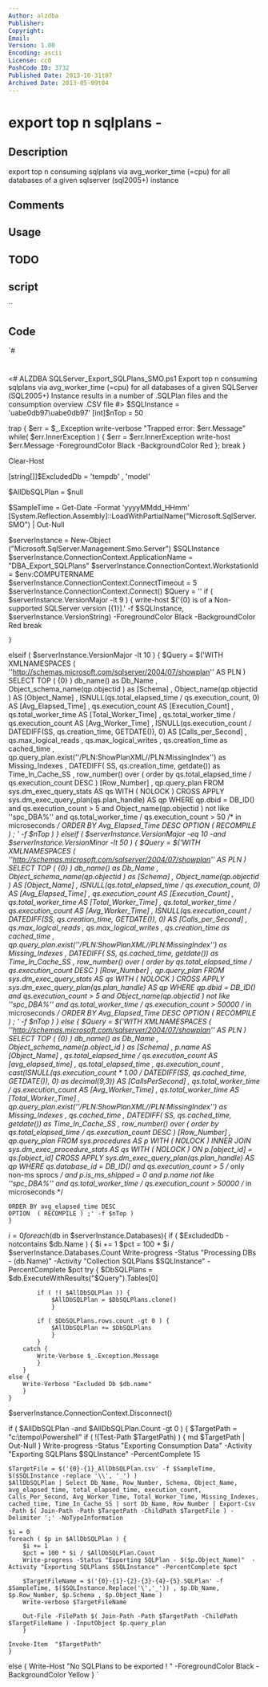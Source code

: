 ```yaml
---
Author: alzdba
Publisher: 
Copyright: 
Email: 
Version: 1.00
Encoding: ascii
License: cc0
PoshCode ID: 3732
Published Date: 2013-10-31t07
Archived Date: 2013-05-09t04
---
```


# export top n sqlplans - 

## Description

export top n consuming sqlplans via avg_worker_time (=cpu) for all databases of a given sqlserver (sql2005+) instance

## Comments



## Usage



## TODO



## script

``

## Code

`#
 #
 <#
 ALZDBA SQLServer_Export_SQLPlans_SMO.ps1
 Export top n consuming sqlplans via avg_worker_time (=cpu) for all databases of a given SQLServer (SQL2005+) Instance
 results in a number of .SQLPlan files and the consumption overview .CSV file
 #>
 $SQLInstance = 'uabe0db97\uabe0db97'
 [int]$nTop = 50
 
 trap {
   $err = $_.Exception
   write-verbose "Trapped error: $err.Message" 
   while( $err.InnerException ) {
 	   $err = $err.InnerException
 	   write-host $err.Message -ForegroundColor Black -BackgroundColor Red 
 	   };
   break
   }
   
 Clear-Host
 
 
 [string[]]$ExcludedDb = 'tempdb' , 'model'
 
 $AllDbSQLPlan = $null 
 
 $SampleTime = Get-Date -Format 'yyyyMMdd_HHmm'
 [System.Reflection.Assembly]::LoadWithPartialName("Microsoft.SqlServer.SMO") | Out-Null 
 
 $serverInstance = New-Object ("Microsoft.SqlServer.Management.Smo.Server") $SQLInstance
 $serverInstance.ConnectionContext.ApplicationName = "DBA_Export_SQLPlans"
 $serverInstance.ConnectionContext.WorkstationId = $env:COMPUTERNAME 
 $serverInstance.ConnectionContext.ConnectTimeout = 5
 $serverInstance.ConnectionContext.Connect()
 $Query = ''
 if ( $serverInstance.VersionMajor -lt 9 ) {
 	write-host $('{0} is of a Non-supported SQLServer version [{1}].' -f $SQLInstance, $serverInstance.VersionString) -ForegroundColor Black -BackgroundColor Red 
 	break
 
 	}
 elseif ( $serverInstance.VersionMajor -lt 10 ) {
 	$Query = $('WITH XMLNAMESPACES ( ''http://schemas.microsoft.com/sqlserver/2004/07/showplan'' AS PLN )
 			SELECT TOP ( {0} ) db_name() as Db_Name
 		  , Object_schema_name(qp.objectid ) as [Schema]
 	      , Object_name(qp.objectid ) AS [Object_Name]
 	      , ISNULL(qs.total_elapsed_time / qs.execution_count, 0) AS [Avg_Elapsed_Time]
 	      , qs.execution_count AS [Execution_Count]
 	      , qs.total_worker_time AS [Total_Worker_Time]
 	      , qs.total_worker_time / qs.execution_count AS [Avg_Worker_Time]
 	      , ISNULL(qs.execution_count / DATEDIFF(SS, qs.creation_time, GETDATE()), 0) AS [Calls_per_Second]
 	      , qs.max_logical_reads
 	      , qs.max_logical_writes
 		  , qs.creation_time as cached_time
 		  , qp.query_plan.exist(''/PLN:ShowPlanXML//PLN:MissingIndex'') as Missing_Indexes
 	      , DATEDIFF( SS, qs.creation_time, getdate()) as Time_In_Cache_SS
 		  , row_number() over ( order by qs.total_elapsed_time / qs.execution_count DESC ) [Row_Number]
 	      , qp.query_plan
 	FROM    sys.dm_exec_query_stats AS qs WITH ( NOLOCK )
 	CROSS APPLY sys.dm_exec_query_plan(qs.plan_handle) AS qp
 	WHERE   qp.dbid = DB_ID()
 	        and qs.execution_count > 5
 			and Object_name(qp.objectid ) not like  ''spc_DBA%''
 			and qs.total_worker_time / qs.execution_count > 50  /* in microseconds */
 	ORDER BY Avg_Elapsed_Time DESC
 	OPTION  ( RECOMPILE ) ; ' -f $nTop )
 	}
 elseif ( $serverInstance.VersionMajor -eq 10 -and $serverInstance.VersionMinor -lt 50 ) {
 	$Query = $('WITH XMLNAMESPACES ( ''http://schemas.microsoft.com/sqlserver/2004/07/showplan'' AS PLN )
 			SELECT TOP ( {0} ) db_name() as Db_Name
 		  , Object_schema_name(qp.objectid ) as [Schema]
 	      , Object_name(qp.objectid ) AS [Object_Name]
 	      , ISNULL(qs.total_elapsed_time / qs.execution_count, 0) AS [Avg_Elapsed_Time]
 	      , qs.execution_count AS [Execution_Count]
 	      , qs.total_worker_time AS [Total_Worker_Time]
 	      , qs.total_worker_time / qs.execution_count AS [Avg_Worker_Time]
 	      , ISNULL(qs.execution_count / DATEDIFF(SS, qs.creation_time, GETDATE()), 0) AS [Calls_per_Second]
 	      , qs.max_logical_reads
 	      , qs.max_logical_writes
 		  , qs.creation_time as cached_time
 		  , qp.query_plan.exist(''/PLN:ShowPlanXML//PLN:MissingIndex'') as Missing_Indexes
 	      , DATEDIFF( SS, qs.cached_time, getdate()) as Time_In_Cache_SS
 		  , row_number() over ( order by qs.total_elapsed_time / qs.execution_count DESC ) [Row_Number]
 	      , qp.query_plan
 	FROM    sys.dm_exec_query_stats AS qs WITH ( NOLOCK )
 	CROSS APPLY sys.dm_exec_query_plan(qs.plan_handle) AS qp
 	WHERE   qp.dbid = DB_ID()
 	        and qs.execution_count > 5
 			and Object_name(qp.objectid ) not like  ''spc_DBA%''
 	and qs.total_worker_time / qs.execution_count > 50000 /* in microseconds */
 	ORDER BY Avg_Elapsed_Time DESC
 	OPTION  ( RECOMPILE ) ; ' -f $nTop )
 	}
 else {
 	$Query = $('WITH XMLNAMESPACES ( ''http://schemas.microsoft.com/sqlserver/2004/07/showplan'' AS PLN )
 			SELECT TOP ( {0} ) db_name() as Db_Name
 		  , Object_schema_name(p.object_id ) as [Schema]
 	      , p.name AS [Object_Name]
 	      , qs.total_elapsed_time / qs.execution_count AS [avg_elapsed_time]
 	      , qs.total_elapsed_time
 	      , qs.execution_count
 	      , cast(ISNULL(qs.execution_count * 1.00 / DATEDIFF(SS, qs.cached_time, GETDATE()), 0) as decimal(9,3)) AS [CallsPerSecond]
 	      , qs.total_worker_time / qs.execution_count AS [Avg_Worker_Time]
 	      , qs.total_worker_time AS [Total_Worker_Time]
 		  , qp.query_plan.exist(''/PLN:ShowPlanXML//PLN:MissingIndex'') as Missing_Indexes
 	      , qs.cached_time
 	      , DATEDIFF( SS, qs.cached_time, getdate()) as Time_In_Cache_SS
 		  , row_number() over ( order by qs.total_elapsed_time / qs.execution_count DESC ) [Row_Number]
 	      , qp.query_plan
 	FROM    sys.procedures AS p WITH ( NOLOCK )
 	INNER JOIN sys.dm_exec_procedure_stats AS qs WITH ( NOLOCK )
 	        ON p.[object_id] = qs.[object_id]
 	CROSS APPLY sys.dm_exec_query_plan(qs.plan_handle) AS qp
 	WHERE   qs.database_id = DB_ID()
 	        and qs.execution_count > 5
 			/* only non-ms sprocs */
 	        and p.is_ms_shipped = 0
 			and p.name not like  ''spc_DBA%''
 			and qs.total_worker_time / qs.execution_count > 50000  /* in microseconds */
 
 	ORDER BY avg_elapsed_time DESC
 	OPTION  ( RECOMPILE ) ;' -f $nTop )
 	}
 
 $i = 0
 foreach($db in $serverInstance.Databases){
 	if ( $ExcludedDb -notcontains $db.Name ) {
 		$i += 1
 		$pct = 100 * $i / $serverInstance.Databases.Count 
 		Write-progress -Status "Processing DBs - $($db.Name)"  -Activity "Collection SQLPlans $SQLInstance" -PercentComplete $pct
 		try {
 			$DbSQLPlans = $db.ExecuteWithResults("$Query").Tables[0] 
 		
 			if ( !( $AllDbSQLPlan )) {
 				$AllDbSQLPlan = $DbSQLPlans.clone()
 				}
 				
 			if ( $DbSQLPlans.rows.count -gt 0 ) {
 				$AllDbSQLPlan += $DbSQLPlans
 				}
 			}
 		catch {
 			Write-Verbose $_.Exception.Message 
 			}
 		}
 	else {
 		Write-Verbose "Excluded Db $db.name"
 		}
 	}
 $serverInstance.ConnectionContext.Disconnect()
 
 	
 if ( $AllDbSQLPlan -and $AllDbSQLPlan.Count -gt 0 ) {
 	$TargetPath = "c:\tempo\Powershell"
 	if ( !(Test-Path $TargetPath) ) {
 		md $TargetPath | Out-Null 
 		}
 	Write-progress -Status "Exporting Consumption Data"  -Activity "Exporting SQLPlans $SQLInstance" -PercentComplete 15
 
 	$TargetFile = $('{0}-{1}_AllDbSQLPlan.csv' -f $SampleTime, $($SQLInstance -replace '\\', '_') )
 	$AllDbSQLPlan | Select Db_Name, Row_Number, Schema, Object_Name, avg_elapsed_time, total_elapsed_time, execution_count, Calls_Per_Second, Avg_Worker_Time, Total_Worker_Time, Missing_Indexes, cached_time, Time_In_Cache_SS | sort Db_Name, Row_Number | Export-Csv -Path $( Join-Path -Path $TargetPath -ChildPath $TargetFile ) -Delimiter ';' -NoTypeInformation 
 
 	$i = 0
 	foreach ( $p in $AllDbSQLPlan ) {
 		$i += 1
 		$pct = 100 * $i / $AllDbSQLPlan.Count 
 		Write-progress -Status "Exporting SQLPlan - $($p.Object_Name)"  -Activity "Exporting SQLPlans $SQLInstance" -PercentComplete $pct
 
 		$TargetFileName = $('{0}-{1}-{2}-{3}-{4}-{5}.SQLPlan' -f $SampleTime, $($SQLInstance.Replace('\','_')) , $p.Db_Name, $p.Row_Number, $p.Schema , $p.Object_Name )
 		Write-verbose $TargetFileName
 		
 		Out-File -FilePath $( Join-Path -Path $TargetPath -ChildPath $TargetFileName ) -InputObject $p.query_plan		
 		}
 
 	Invoke-Item  "$TargetPath"
 	}
 else {
 	Write-Host "No SQLPlans to be exported ! " -ForegroundColor Black -BackgroundColor Yellow
 	}
`

